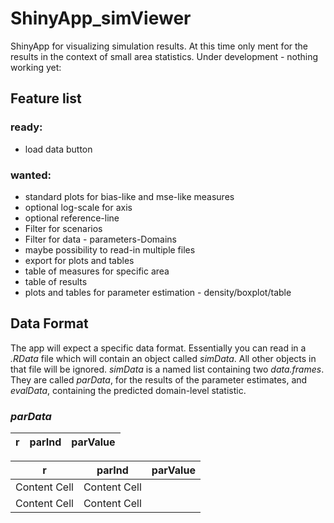 ShinyApp_simViewer
=======================

ShinyApp for visualizing simulation results. At this time only ment for the results in the context of small area statistics. Under development - nothing working yet:

Feature list
-----------------------
### ready:
* load data button

### wanted:
* standard plots for bias-like and mse-like measures
* optional log-scale for axis
* optional reference-line
* Filter for scenarios
* Filter for data - parameters-Domains
* maybe possibility to read-in multiple files
* export for plots and tables
* table of measures for specific area
* table of results
* plots and tables for parameter estimation - density/boxplot/table

Data Format
----------------------
The app will expect a specific data format. Essentially you can read in a *.RData* file which will contain an object called *simData*. All other objects in that file will be ignored. *simData* is a named list containing two *data.frames*. They are called *parData*, for the results of the parameter estimates, and *evalData*, containing the predicted domain-level statistic.

### *parData*
r|parInd|parValue
------|------|------


r  | parInd | parValue
------------- | ------------- | -------------
Content Cell  | Content Cell
Content Cell  | Content Cell
